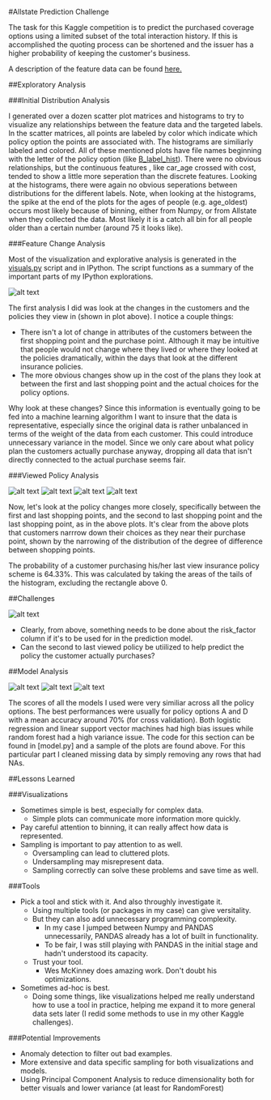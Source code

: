 #Allstate Prediction Challenge

The task for this Kaggle competition is to predict the purchased coverage options using a limited subset of the total interaction history. If this is accomplished the quoting process can be shortened and the issuer has a higher probability of keeping the customer's business.

A description of the feature data can be found [here.](https://www.kaggle.com/c/allstate-purchase-prediction-challenge/data)

##Exploratory Analysis

###Initial Distribution Analysis

I generated over a dozen scatter plot matrices and histograms to try to visualize any relationships between
the feature data and the targeted labels. In the scatter matrices, all points are labeled by color which
indicate which policy option the points are associated with. The histograms are similiarly labeled and colored.
All of these mentioned plots have file names beginning with the letter of the policy option 
(like [B_label_hist](https://github.com/alexkcode/allstate_challenge/blob/master/B_label_hist.png)). There were no obvious relationships, but the continuous features
, like car_age crossed with cost, tended to show a little more seperation than the discrete features. Looking
at the histograms, there were again no obvious seperations between distributions for the different labels.
Note, when looking at the histograms, the spike at the end of the plots for the ages of people (e.g. age_oldest)
occurs most likely because of binning, either from Numpy, or from Allstate when they collected the data. Most
likely it is a catch all bin for all people older than a certain number (around 75 it looks like).

###Feature Change Analysis

Most of the visualization and explorative analysis is generated in the [visuals.py](https://github.com/alexkcode/allstate_challenge/blob/master/visuals.py) 
script and in IPython. The script functions as a summary of the important 
parts of my IPython explorations. 

![alt text](https://github.com/alexkcode/allstate_challenge/blob/master/feature_changes.png "feature_changes.png")

The first analysis I did was look at the changes in the customers and the 
policies they view in (shown in plot above). I notice a couple things:
* There isn't a lot of change in attributes of the customers between the 
first shopping point and the purchase point. Although it may be intuitive 
that people would not change where they lived or where they looked at the 
policies dramatically, within the days that look at the different insurance policies. 
* The more obvious changes show up in the cost of the plans they look at 
between the first and last shopping point and the actual choices for the 
policy options. 

Why look at these changes? Since this information is eventually going to be fed
into a machine learning algorithm I want to insure that the data is representative, 
especially since the original data is rather unbalanced in terms of the weight of 
the data from each customer. This could introduce unnecessary variance in the model.
Since we only care about what policy plan the customers actually purchase anyway, 
dropping all data that isn't directly connected to the actual purchase seems fair. 

###Viewed Policy Analysis

![alt text](https://github.com/alexkcode/allstate_challenge/blob/master/Policy_Changes_from_First_to_Last.png "Policy_Changes_from_First_to_Last.png")
![alt text](https://github.com/alexkcode/allstate_challenge/blob/master/Policy_Changes_from_First_to_Last_by_Degree.png "Policy_Changes_from_First_to_Last_by_Degree.png")
![alt text](https://github.com/alexkcode/allstate_challenge/blob/master/Second_to_Last_Policy_Changes.png "Second_to_last_policy_changes.png")
![alt text](https://github.com/alexkcode/allstate_challenge/blob/master/Second_to_Last_Policy_Changes_by_Degree.png "Second_to_last_policy_changes_by_Degree.png")

Now, let's look at the policy changes more closely, specifically between 
the first and last shopping points, and the second to last shopping point 
and the last shopping point, as in the above plots. It's clear from the above
plots that customers narrrow down their choices as they near their purchase point, shown
by the narrowing of the distribution of the degree of difference between shopping points.

The probability of a customer purchasing his/her last view insurance policy scheme
is 64.33%. This was calculated by taking the areas of the tails of the histogram,
excluding the rectangle above 0.

##Challenges

![alt text](https://github.com/alexkcode/allstate_challenge/blob/master/missings.png "missings.png")

* Clearly, from above, something needs to be done about the 
risk_factor column if it's to be used for in the prediction model.
* Can the second to last viewed policy be utiilized to help predict 
the policy the customer actually purchases?

##Model Analysis

![alt text](https://github.com/alexkcode/allstate_challenge/blob/master/clean0/LogisticRegressionOVR_A.png)
![alt text](https://github.com/alexkcode/allstate_challenge/blob/master/clean0/LinearSupportVectorOVR_A.png)
![alt text](https://github.com/alexkcode/allstate_challenge/blob/master/clean0/RandomForestClassifier_A.png)

The scores of all the models I used were very similiar across all the policy options. The best performances 
were usually for policy options A and D with a mean accuracy around 70% (for cross validation). Both 
logistic regression and linear support vector machines had high bias issues while random forest
had a high variance issue. The code for this section can be found in [model.py] and a sample of 
the plots are found above. For this particular part I cleaned missing data by simply removing any rows
that had NAs.

##Lessons Learned

###Visualizations

* Sometimes simple is best, especially for complex data. 
  * Simple plots can communicate more information more quickly.
* Pay careful attention to binning, it can really affect how data is represented.
* Sampling is important to pay attention to as well.
  * Oversampling can lead to cluttered plots.
  * Undersampling may misrepresent data.
  * Sampling correctly can solve these problems and save time as well.

###Tools

* Pick a tool and stick with it. And also throughly investigate it.
  * Using multiple tools (or packages in my case) can give versitality.
  * But they can also add unnecessary programming complexity.
    * In my case I jumped between Numpy and PANDAS unnecessarily, 
    PANDAS already has a lot of built in functionality. 
    * To be fair, I was still playing with PANDAS in the initial 
    stage and hadn't understood its capacity.
  * Trust your tool.
  	* Wes McKinney does amazing work. Don't doubt his optimizations.
* Sometimes ad-hoc is best.
  * Doing some things, like visualizations helped me really understand 
  how to use a tool in practice, helping me expand it to more general 
  data sets later (I redid some methods to use in my other Kaggle challenges).

###Potential Improvements

* Anomaly detection to filter out bad examples.
* More extensive and data specific sampling for both visualizations and models.
* Using Principal Component Analysis to reduce dimensionality both for better visuals
and lower variance (at least for RandomForest)

